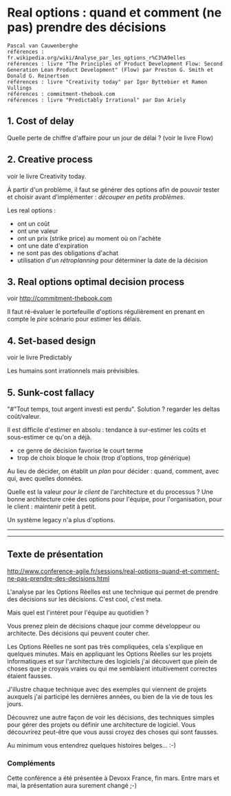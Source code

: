 # Real options : quand et comment (ne pas) prendre des décisions
    Pascal van Cauwenberghe
    références : fr.wikipedia.org/wiki/Analyse_par_les_options_r%C3%A9elles
    références : livre "The Principles of Product Development Flow: Second Generation Lean Product Development" (Flow) par Preston G. Smith et Donald G. Reinertsen
    références : livre "Creativity today" par Igor Byttebier et Ramon Vullings
    références : commitment-thebook.com
    références : livre "Predictably Irrational" par Dan Ariely

## 1. Cost of delay
Quelle perte de chiffre d'affaire pour un jour de délai ? (voir le livre Flow)

## 2. Creative process
voir le livre Creativity today.

À partir d'un problème, il faut se générer des options afin de pouvoir tester et choisir avant d'implémenter : *découper en petits problèmes*.

Les real options :
* ont un coût
* ont une valeur
* ont un prix (strike price) au moment où on l'achète
* ont une date d'expiration
* ne sont pas des obligations d'achat
* utilisation d'un *rétroplanning* pour déterminer la date de la décision

## 3. Real options optimal decision process
voir http://commitment-thebook.com

Il faut ré-évaluer le portefeuille d'options régulièrement en prenant en compte le *pire* scénario pour estimer les délais.

## 4. Set-based design
voir le livre Predictably

Les humains sont irrationnels mais prévisibles.

## 5. Sunk-cost fallacy
"#"Tout temps, tout argent investi est perdu". Solution ? regarder les deltas coût/valeur.

Il est difficile d'estimer en absolu : tendance à sur-estimer les coûts et sous-estimer ce qu'on a déjà.
* ce genre de décision favorise le court terme
* trop de choix bloque le choix (trop d'options, trop générique)

Au lieu de décider, on établit un *plan* pour décider : quand, comment, avec qui, avec quelles données.

Quelle est la valeur *pour le client* de l'architecture et du processus ? Une bonne architecture crée des options pour l'équipe, pour l'organisation, pour le client : maintenir petit à petit.

Un système legacy n'a plus d'options.


----
----
## Texte de présentation
http://www.conference-agile.fr/sessions/real-options-quand-et-comment-ne-pas-prendre-des-decisions.html

L'analyse par les Options Réelles est une technique qui permet de prendre des décisions sur les décisions. C'est cool, c'est meta.

Mais quel est l'intéret pour l'équipe au quotidien ?

Vous prenez plein de décisions chaque jour comme développeur ou architecte. Des décisions qui peuvent couter cher.

Les Options Réelles ne sont pas très compliquées, cela s'explique en quelques minutes. Mais en appliquant les Options Réelles sur les projets informatiques et sur l'architecture des logiciels j'ai découvert que plein de choses que je croyais vraies ou qui me semblaient intuitivement correctes étaient fausses.

J'illustre chaque technique avec des exemples qui viennent de projets auxquels j'ai participé les dernières années, ou bien de la vie de tous les jours.

Découvrez une autre façon de voir les décisions, des techniques simples pour gérer des projets ou définir une architecture de logiciel. Vous découvrirez peut-être que vous aussi croyez des choses qui sont fausses.

Au minimum vous entendrez quelques histoires belges... :-)

### Compléments
Cette conférence a été présentée à Devoxx France, fin mars. Entre mars et mai, la présentation aura surement changé ;-)
